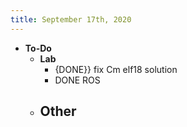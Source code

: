 ```yaml
---
title: September 17th, 2020
---
```


- **To-Do**
	- **Lab**
		- {DONE}} fix Cm elf18 solution
		- DONE ROS
	- **Other**
		-